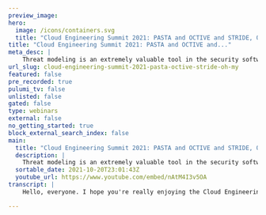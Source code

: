 ```yaml
---
preview_image:
hero:
  image: /icons/containers.svg
  title: "Cloud Engineering Summit 2021: PASTA and OCTIVE and STRIDE, Oh My!"
title: "Cloud Engineering Summit 2021: PASTA and OCTIVE and..."
meta_desc: |
    Threat modeling is an extremely valuable tool in the security software development pipeline. Some studies suggest it has greater impact on security...
url_slug: cloud-engineering-summit-2021-pasta-octive-stride-oh-my
featured: false
pre_recorded: true
pulumi_tv: false
unlisted: false
gated: false
type: webinars
external: false
no_getting_started: true
block_external_search_index: false
main:
  title: "Cloud Engineering Summit 2021: PASTA and OCTIVE and STRIDE, Oh My!"
  description: |
    Threat modeling is an extremely valuable tool in the security software development pipeline. Some studies suggest it has greater impact on security posture than other more widely practiced security activities. There are many different frameworks, models, and methodologies that have been developed in an attempt to make threat modeling easier. However, these popular approaches to threat modeling are still too cumbersome, structured, or time consuming to fit into modern DevSecOps  In 2020, a group of 15 security professional released the Threat Modeling Manifesto to formalize decades of combined experience into a declared vision of what threat modeling truly is and what makes it important. Learn from one of these authors about the values and principles of what threat modeling should be. Discover how this often-over-looked activity can actually make our CI/CD pipelines more efficient while improving overall security of software. Get practical examples of how the manifesto serves as a guide to define or tailor a methodology that fits enhances software development rather than holding it up.  Talk by: Alyssa Miller
  sortable_date: 2021-10-20T23:01:43Z
  youtube_url: https://www.youtube.com/embed/nAtM4I3v5OA
transcript: |
    Hello, everyone. I hope you're really enjoying the Cloud Engineering Summit. We've got lots of great content we've already seen today and lots more coming your way. But right now we are talking about this thing we know as threat modeling. Oh, that probably sent a little bit of a shiver up your spine. It does. When I talk to a lot of people, we think about these big heavyweight frameworks and, and long design cycles and things that are always a part of threat modeling and it really makes threat modeling, this thing that just doesn't seem like it, it's gonna fit with our, our DEV ops and our, you know, cloud native world. So I'm here to tell you that that's not the case. In fact, I wanna share with you how we can make threat modeling. One of the enablers, one of the things that makes our pipelines move even faster. I know it sounds crazy. Right. But stay with me. So if any of you travel like me, you know this idea of layovers and what that can mean? Why am I talking about traveling? We'll get there in a minute. So when I travel, you know, I constantly look at how long my layovers are gonna be if I'm flying through Detroit, I know it's a huge terminal and I could end up landing on one end and I have to be down a mile and a half on the other end in 40 minutes or less. That might not work. So I usually look for longer layovers or in a case where I fly into Salt Lake City Airport, I've never been to before. And so this happened to me recently and I made sure that I, you got an extra long layover just in case because I really didn't know what that airport was like. Well, when we landed, this is where we landed, we were about a mile from the terminal and we had to take a bus into the terminal and then I had to go catch my other flight. If I hadn't had a longer layover, I'd have missed my connection. So this whole thought process, this idea of, hey, I wanna think about what's going on here and make plans that lies at the heart of what threat modeling is. So, let's dig it. Now, who am I? First of all, my name is Alyssa Miller. I'm a hacker and a researcher. First and foremost, I have been a hacker all my life, you know, bought my first computer at 12 hacked into prodigy and I've been doing it pretty much ever since. However, today I find myself as the Business Information Security Officer or BO for S and P global ratings. Now, what is that? Well, I don't have any time to get into that right now, but you can check out this blog and it will share more information with you about what that is. I'm also an author and a blogger gonna be releasing my first book. Uh It's already available for preorder Cyber Defenders career Guide. If you're interested, check it out um should be in print by the end of the year. And then finally, I am a former software developer. I taught myself how to program when I bought that computer. At 12, I worked in financial technologies as a programmer for a number of years, I come from the world of software development. So as I said before, when we think about threat modeling, we think about all of these different stride and dread and octave and pasta, all these different frameworks and we think about all these complexities where we have to have a long design cycle. We have to map out an entire system and figure out where the threats are. But the problem with that is that's so 2008 thinking because in 2008, 2009, Dev Dev ops excuse me, showed up on the scene and suddenly it was a whole different world, right? We were looking at how do we make our development pipelines quicker? How do we get devs and S working together and create this culture where we can deploy faster and faster and more dynamically. But the problem is threat modeling kind of gets left out in the cold. However, when I look at this uh 2019 state of DEVS report, one of the things they looked at were the common security practices, how often we do them versus the impact they have on security posture and what you see in the upper left here are all the usual suspects, static code analysis, penetration testing and so forth. Those are the things we do a lot, but they don't impact our security posture a whole lot. But down here in the lower right, we see security and development teams collaborating on threat models as something that has a huge importance, but we don't do it very often. So I got the thinking, how do we bring threat modeling into this space? And I figured we, we gotta get back to basics. First of all, if I'm gonna solve this problem, I gotta just get back to the basics of what even is threat modeling and why in the heck do we do threat modeling? So I set out to find an answer to that first question. Just what is threat modeling? I wanna answer this. And so I did a Google search as we all would do. I went to first, you know, open web application security project. I, they seem to know everything about application security. They'll know what threat modeling is. But this was their definition and look at how complex this is. I mean, if I'm trying to get back to basics, a long difficult explanation like this is not gonna get me there. So OK, oap isn't gonna help me out. What about Wikipedia? Well, it didn't get much better, right? This is still not that simple back to basics approach that I was looking for. All right. Well, Microsoft has the SDL and you know, Adam shows wrote the book on threat modeling so many years ago, you when you worked at Microsoft. So what does Microsoft have to say? Well, it's better, it's shorter, it's a little more to the point, but it's still filled with a lot of security jargon and things that just really don't help. So I had to really just dig into this and try to figure it out. And finally it hit me one day when it comes right down to it. The core of what threat modeling is, is simply asking that question, what could possibly go wrong? Just like I mentioned before with that flight and planning out my, my layovers and things threat modeling is something we all do every day. We do it in all phases of our life. It's just when we talk about software development and deploying into our cloud environments through our, you know, DEV OPS pipelines and our, our C I CD pipelines. And we want that to move faster and faster, you know, when we, we apply it there, it's just we gotta think about it a little differently, but it's something we always do. It's something natural. So that's when I came up with this definition, threat modeling is simply identifying the likely threats to a system to inform the design of security countermeasures. So shortly after I came up with this, I found out I wasn't the only one asking the question and wanting to get back to basics. In fact, there was a group of 13 other security professionals who wanted to do the same thing. And last year, we formed a working group that created the threat modeling manifesto. And here you see the definition we came up with as part of that manifesto, you'll notice it mimics really closely to the the definition I had. We were all kind of on the same page that, you know, threat modeling is really just looking at a system and figuring out what, what could possibly go wrong with that particular system. But why, why do we do threat modeling? So we went on in that working group and we defined the why the output of threat modeling informs decisions that sound familiar that, that you might make in your subsequent design development testing and post deployment phases. But they don't need to be these big heavy design cycles. When I say design there, it it doesn't mean mean, oh, we have this whole complete system design and we're gonna do DFD diagrams and everything else. No, we can do this much simpler and that's what I wanna share with you today. So when we wrote the Threat Modeling Manifesto, one thing we didn't do was define yet another framework or methodology. The goal of the Threat Modeling Manifesto was to lay out the values, the principles and patterns and anti patterns for what makes for good threat modeling. So let's talk about how you build your methodology because at the end of the day, we want a methodology that fits your organization. Now, a value in threat modeling is just something that has relative worth or importance. It's basically this is the core of what threat modeling is. It's it, it speaks to the heart of threat modeling. And so we defined six values and I'm gonna walk through those with you and help you understand what we saw as most important to threat modeling. So our first value, threat modeling values, a culture of finding and fixing design issues over Checkbox compliance. Now, I think a lot of us will agree with that, right. Checkbox compliance is not something we wanna do. Instead, what we're looking for is a culture where we're actually finding and fixing things. There's a lot of things that it feels like we do in security or that security makes our developers do. That just feels like it's Checkbox compliance kind of like this image here. OK, great. You've created this handicap space. So you maybe you're compliant now with requirements, but yet you haven't fixed the issue. There is a major design flaw here that hasn't been addressed. This is what we need to avoid and that's what threat modeling is there to help us with. It's to help us see where those design issues lie and make sure that as we're designing things, we don't end up with a situation like this. So that's our first value in threat modeling, moving away from just checking the boxes. Hey, we did the thing, OK? We can move on now, we can promote our code or you know, we can push this particular new deployment into our environment. But it's really making sure that we're making meaningful fixes because we found the flaws in our designs and that's whether we had a big design or we were, you know, working in true C I CD and we're just pulling things off the backlog and design is just something that happens in our heads. So our next value is the idea of people and collaboration over process methodologies and tools. So you saw that little quadrant graph I put up there before where it said that collaboration between security and DEV teams was what drove the value in security posture. So that's what we want from threat modeling. We want our devs our business people, our SREs our ops folks are security people all working together. Do your security people come to your scrum teams, your daily stand ups. Do they come to your sprint planning? Are they there for the retrospectives? How much time do you all spend working together? Threat modeling is something that can enable that collaboration and it doesn't necessarily have to be face to face. You know, when we think about threat modeling, we think about these big meetings where everybody gets together and they talk through the design of the system And yeah, that that works. But obviously as pipelines get faster and faster, we move towards C I CD and we're deploying our cloud native technologies into things like functions or even containers. A lot of times that whole idea of this huge design review just falls apart. So we want to look for other ways to focus on collaboration and get away from things like having to, you know, be slaved to something like pasta and stride or you know, having tools that way we have to leverage for this. Let's focus on the people working together. Now, our third value is a journey of understanding over security or privacy snapshot threat modeling should be a journey. It's not something we do. Once we take a snapshot, we say, OK, we know what this is this, these are our threats, we're all good to go. Threat modeling has to constantly be evolving. It needs to be something that we take a system and our threat model, threat system is constantly growing and changing over time because we're constantly making changes to it as we leverage our cloud native environments. And we've got that C I CD pipeline going, you all understand how this works. Our deployments are happening faster and faster and our threat models need to keep up with that. So again, once again, those big design cycle, heavy duty threat modeling sessions just aren't gonna work for us anymore. Now, our fourth value threat modeling values doing threat modeling over talking about it, sitting around talking about threat modeling is great, but it doesn't get us anywhere. There are so many organizations that sit down and try to figure out how they're going to implement threat modeling, but they never actually get around to doing it. It's that whole analysis or paralysis by analysis. Cliche you've heard before we get to the door of the airplane, but we never jump out. It's time to make that jump. When we talk about threat modeling, the value is in doing it. We don't need it to be a perfect methodology. The first time we can evolve that methodology over time, but we need to get out and start doing it no matter how basic, no matter how simple we start off with, with that threat modeling, it's still better than not doing anything at all. So forget about being perfect, forget about talking about how we're gonna do it for months and months and months. Forget about trying to decide what frameworks and what you know, outcomes we're gonna have and what artifacts we're gonna create. But instead just jump out of the damn plane, talk about threat modeling and do the threat model, just talk about what could possibly go wrong and how we can design around that. That's where we need to start because ultimately threat modeling values, continuous refinement over a single delivery. Think about it. How many times is threat modeling? That thing that's just required as part of a a development pipeline. We do it once and it's done and we don't really think about it in terms of that journey that we talked about before we want to be continuously refining our threat model. We're looking for, we're not looking to solve all of the problems in our system today. We just want that system to get better over time to continually improve it from a security posture perspective. The same way a sculptor is going to constantly continue working on that sculpture. Maybe I need to make a change to the highlight in this eye or oh, I've noticed a little something imbalanced over here and that artist is gonna come back over and over again and make those little tweaks. That's what we want to be doing with the security of our applications and threat modeling is there to help us do it. So those are our five, I think I might have said six before five values. Excuse me. Now, let's talk about the principles of threat modeling. And these are just fundamental truths about what makes threat modeling, threat modeling. So the first is that the best use of a threat modeling is to improve the security and privacy of a system through early and frequent analysis. So again, doing it in multiple iterations, but doing it early, that whole idea we talked about forever with push left. The second is that threat modeling must align with an organization's development practices and follow design changes in iterations that are scoped to manageable portions of the system? OK. So I like the sound of this. The third is that the outcomes of threat modeling must be meaningful when they are of value to the stakeholders. In other words, if what we create doesn't mean anything to the people who are gonna consume those artifacts, it it's worthless. And then finally, dialogue is the key. The documentation is just there to record the understandings and then then to enable measurement of our threat modeling efforts. So how do we do this? How do we do this in DEV ops? How do we bring security away from being a gate between the different phases and make it part of it? How do we push left? How do we get as early as we can? How do we do it in manageable steps? We make our threat model a part of the user story. How can you push any farther left than the user story? But what does this look like, well consider your typical user story, right? The the simple narrative that we often throw out there as a sum persona. I want to do this thing so that I can accomplish this task. But what if we added another statement from that persona that says, I want you to protect this from this threat. Now all of a sudden we understand our critical assets and what we need to protect them from. So let's consider an example as a car driver, I want to enter a destination name so I can navigate without an address. But I want you to protect my search history from being accessed by Attackers. That seems like a pretty simple and obvious idea, right? So let's get that in the user story once. So when we take that off the backlog, our debs can address that quickly and easily, but it's not just the devs, they're gonna grab that, they're gonna take it from the backlog, they might work with an architect or maybe a security champion on what those security requirements look like. And then from those security requirements, they can figure out how to build security controls, but it doesn't end there that information if we persist that, that now moves into our test cases and we can now leverage that threat modeling information and the subsequent security controls designs to drive our test cases. But now we've captured those in test cases. Think about this, we can leverage that to build our monitoring. Now, we can do this in a lot of different ways. But imagine for a minute if we took that information and we put it into something like YAML. Now, I know this is probably the sloppiest you've ever seen. It is valid YAML. But this is just there for an example, right? This is oversimplified. But imagine for a moment, you define the name of your asset, you describe what it is, then you define the threats that it faces and specific countermeasures that are being designed to address those threats. You can now leverage this Yamal to build out your test cases in a semi automated fashion. You can use this information to build the monitoring in your post deployment environment. This is how we bring threat modeling into the context of DEV ops and cloud native deployment using the same tools we do today getting away from those heavyweight architectures and frameworks and things that we've used for threat modeling for years and getting back to the basics because as Albert Einstein said, the genius comes in making complex ideas, simple, not making simple ideas complex. So unfortunately, that's all the time I have, but I thank you so much for joining me. Here's my social media information. I certainly invite you to continue the conversation. Thank all of you for being here. Thank you. Blew me for having me at the Cloud Engineering Summit. Thank you to my organization for allowing me to be here today. Thank all of you. I hope you enjoy the rest of the summit and think about that threat modeling and how we can use that to get better in our cloud environments. Take care.

---
```

